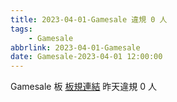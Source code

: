 ```yaml
---
title: 2023-04-01-Gamesale 違規 0 人
tags:
    - Gamesale
abbrlink: 2023-04-01-Gamesale
date: Gamesale-2023-04-01 12:00:00
---
```

Gamesale 板 [板規連結](https://www.ptt.cc/bbs/Gossiping/M.1637425085.A.07D.html)
昨天違規 0 人
